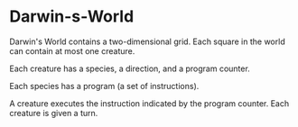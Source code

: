 Darwin-s-World
==============
Darwin's World contains a two-dimensional grid. Each square in the world can contain at most one creature.

Each creature has a species, a direction, and a program counter.

Each species has a program (a set of instructions).

A creature executes the instruction indicated by the program counter. Each creature is given a turn.
